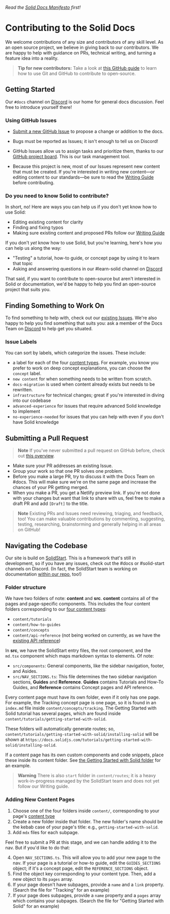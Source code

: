 _Read the [Solid Docs Manifesto](https://github.com/solidjs/solid-docs-next#the-solid-docs-manifesto) first!_

# Contributing to the Solid Docs

We welcome contributions of any size and contributors of any skill level. As an open source project, we believe in giving back to our contributors. We are happy to help with guidance on PRs, technical writing, and turning a feature idea into a reality.

> **Tip for new contributors:**
> Take a look at [this GitHub guide](https://docs.github.com/en/get-started/quickstart/hello-world) to learn how to use Git and GitHub to contribute to open-source.

## Getting Started

Our `#docs` channel on [Discord](https://discord.com/invite/solidjs) is our home for general docs discussion. Feel free to introduce yourself there!

### Using GitHub Issues

- [Submit a new GitHub Issue](https://github.com/solidjs/solid-docs-next/issues/new/choose) to propose a change or addition to the docs.

- Bugs must be reported as Issues; it isn't enough to tell us on Discord!

- GitHub Issues allow us to assign tasks and prioritize them, thanks to our [GitHub project board](https://github.com/solidjs/solid-docs-next/projects/1). This is our task management tool.

- Because this project is new, most of our Issues represent new content that must be created. If you're interested in writing new content—or editing content to our standards—be sure to read the [Writing Guide](https://github.com/solidjs/solid-docs-next/blob/main/WRITING.md) before contributing.

### Do you need to know Solid to contribute?

In short, no! Here are ways you can help us if you don't yet know how to use Solid:

- Editing existing content for clarity
- Finding and fixing typos
- Making sure existing content and proposed PRs follow our [Writing Guide](https://github.com/solidjs/solid-docs-next/blob/main/WRITING.md)

If you don't _yet_ know how to use Solid, but you're learning, here's how you can help us along the way:

- "Testing" a tutorial, how-to guide, or concept page by using it to learn that topic
- Asking and answering questions in our #learn-solid channel on [Discord](https://github.com/solidjs/solid)

That said, if you want to contribute to open-source but aren't interested in Solid or documentation, we'd be happy to help you find an open-source project that suits you.

## Finding Something to Work On

To find something to help with, check out our [existing Issues](https://github.com/solidjs/solid-docs-next/issues). We're also happy to help you find something that suits you: ask a member of the Docs Team on [Discord](https://discord.com/invite/solidjs) to help get you situated.

### Issue Labels

You can sort by labels, which categorize the issues. These include:

- a label for each of the four [content types](https://github.com/solidjs/solid-docs-next/issues). For example, you know you prefer to work on deep concept explanations, you can choose the `concept` label.
- `new content` for when something needs to be written from scratch.
- `docs-migration` is used when content already exists but needs to be rewritten.
- `infrastructure` for technical changes; great if you're interested in diving into our codebase
- `advanced-experience` for issues that require advanced Solid knowledge to implement
- `no-experience-needed` for issues that you can help with even if you don't have Solid knowledge

## Submitting a Pull Request

> **Note**
> If you've never submitted a pull request on GitHub before, check out [this overview](https://opensource.guide/how-to-contribute/#opening-a-pull-request).

- Make sure your PR addresses an existing Issue.
- Group your work so that one PR solves one problem.
- Before you make a large PR, try to discuss it with the Docs Team on #docs. This will make sure we're on the same page and increase the chances of your PR getting merged.
- When you make a PR, you get a Netlify preview link. If you're not done with your changes but want that link to share with us, feel free to make a draft PR and add `[Draft]` to the title.

> **Note** Existing PRs and Issues need reviewing, triaging, and feedback, too! You can make valuable contributions by commenting, suggesting, testing, researching, brainstorming and generally helping in all areas on GitHub!

## Navigating the Codebase

Our site is build on [SolidStart](https://github.com/solidjs/solid-start). This is a framework that's still in development, so if you have any issues, check out the #docs or #solid-start channels on Discord. (In fact, the SolidStart team is working on documentation [within our repo](https://github.com/solidjs/solid-docs-next/tree/main/src/routes/start), too!)

### Folder structure

We have two folders of note: **content** and **src**. **content** contains all of the pages and page-specific components. This includes the four content folders corresponding to our [four content types](https://github.com/solidjs/solid-docs-next/blob/main/WRITING.md#content-types):
  - `content/tutorials`
  - `content/how-to-guides`
  - `content/concepts`
  - `content/api-reference` (not being worked on currently, as we have the [existing API reference](https://www.solidjs.com/docs/latest/api))


In **src**, we have the SolidStart entry files, the root component, and the `md.tsx` component which maps markdown syntax to elements. Of note:
  - `src/components`: General components, like the sidebar navigation, footer, and Asides.
  - `src/NAV_SECTIONS.ts`: This file determines the two sidebar navigation sections, **Guides** and **Reference**. **Guides** contains Tutorials and How-To Guides, and **Reference** contains Concept pages and API reference.

Every content page must have its own folder, even if it only has one page. For example, the Tracking concept page is one page, so it is found in an `index.md` file inside `content/concepts/tracking`. The Getting Started with Solid tutorial has several pages, which are found inside `content/tutorials/getting-started-with-solid`.

These folders will automatically generate routes; so, `content/tutorials/getting-started-with-solid/installing-solid` will be shown at `https://docs.solidjs.com/tutorials/getting-started-with-solid/installing-solid`.

If a content page has its own custom components and code snippets, place these inside its content folder. See [the Getting Started with Solid folder](https://github.com/solidjs/solid-docs-next/tree/main/src/content/tutorials/getting-started-with-solid) for an example.

> **Warning** There is also `start` folder in `content/routes`; it is a heavy work-in-progress managed by the SolidStart team and does not yet follow our Writing guide.

### Adding New Content Pages

1. Choose one of the four folders inside `content/`, corresponding to your page's [content type](https://github.com/solidjs/solid-docs-next/blob/main/WRITING.md#content-types)
2. Create a new folder inside that folder. The new folder's name should be the kebab case of your page's title: e.g., `getting-started-with-solid`.
3. Add `mdx` files for each subpage.

Feel free to submit a PR at this stage, and we can handle adding it to the nav. But if you'd like to do that:

4. Open `NAV_SECTIONS.ts`. This will allow you to add your new page to the nav. If your page is a tutorial or how-to guide, edit the `GUIDES_SECTIONS` object; if it's a concept page, edit the `REFERENCE_SECTIONS` object.
5. Find the object key corresponding to your content type. Then, add a new object to its `pages` array.
6. If your page doesn't have subpages, provide a `name` and a `link` property. (Search the file for "Tracking" for an example)
7. If your page does subpages, provide a `name` property and a `pages` array which contains your subpages. (Search the file for "Getting Started with Solid" for an example)
